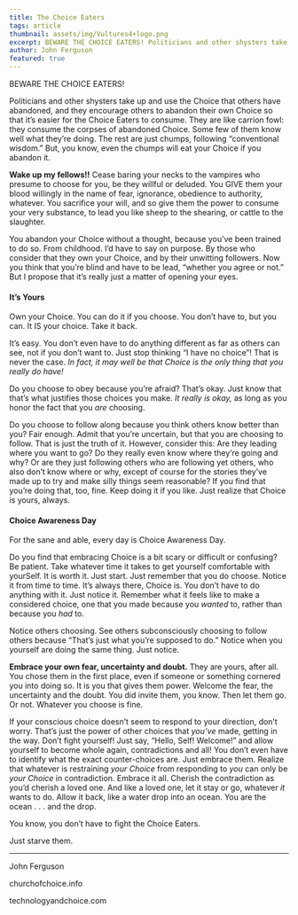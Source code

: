 ```yaml
---
title: The Choice Eaters
tags: article
thumbnail: assets/img/Vultures4+logo.png
excerpt: BEWARE THE CHOICE EATERS! Politicians and other shysters take up and use the Choice that others have abandoned, and they encourage others to abandon their own Choice so that it’s easier for the Choice Eaters to consume.
author: John Ferguson
featured: true
---
```


BEWARE THE CHOICE EATERS!

Politicians and other shysters take up and use the Choice that others have abandoned, and they encourage others to abandon their own Choice so that it’s easier for the Choice Eaters to consume. They are like carrion fowl: they consume the corpses of abandoned Choice. Some few of them know well what they’re doing. The rest are just chumps, following “conventional wisdom.” But, you know, even the chumps will eat your Choice if you abandon it.

**Wake up my fellows!!** Cease baring your necks to the vampires who presume to choose for you, be they willful or deluded. You GIVE them your blood willingly in the name of fear, ignorance, obedience to authority, whatever. You sacrifice your will, and so give them the power to consume your very substance, to lead you like sheep to the shearing, or cattle to the slaughter.

You abandon your Choice without a thought, because you’ve been trained to do so. From childhood. I’d have to say on purpose. By those who consider that they own your Choice, and by their unwitting followers. Now you think that you’re blind and have to be lead, “whether you agree or not.” But I propose that it’s really just a matter of opening your eyes.

#### It’s Yours

Own your Choice. You can do it if you choose. You don’t have to, but you can. It IS your choice. Take it back.

It’s easy. You don’t even have to do anything different as far as others can see, not if you don’t want to. Just stop thinking “I have no choice”! That is never the case. *In fact, it may well be that Choice is the only thing that you really do have!*

Do you choose to obey because you’re afraid? That’s okay. Just know that that’s what justifies those choices you make. *It really is okay,* as long as you honor the fact that you *are* choosing.

Do you choose to follow along because you think others know better than you? Fair enough. Admit that you’re uncertain, but that you are choosing to follow. That is just the truth of it. However, consider this: Are they leading where you want to go? Do they really even know where they’re going and why? Or are they just following others who are following yet others, who also don’t know where or why, except of course for the stories they’ve made up to try and make silly things seem reasonable? If you find that you’re doing that, too, fine. Keep doing it if you like. Just realize that Choice is yours, always.

#### Choice Awareness Day

For the sane and able, every day is Choice Awareness Day.

Do you find that embracing Choice is a bit scary or difficult or confusing? Be patient. Take whatever time it takes to get yourself comfortable with yourSelf. It is worth it.
Just start. Just remember that you do choose. Notice it from time to time. It’s always there, Choice is. You don’t have to do anything with it. Just notice it. Remember what it feels like to make a considered choice, one that you made because you *wanted* to, rather than because you *had* to.

Notice others choosing. See others subconsciously choosing to follow others because “That’s just what you’re supposed to do.” Notice when you yourself are doing the same thing. Just notice.

**Embrace your own fear, uncertainty and doubt.** They are yours, after all. You chose them in the first place, even if someone or something cornered you into doing so. It is you that gives them power. Welcome the fear, the uncertainty and the doubt. You did invite them, you know. Then let them go. Or not. Whatever you choose is fine.

If your conscious choice doesn’t seem to respond to your direction, don’t worry. That’s just the power of other choices that *you’ve* made, getting in the way. Don’t fight yourself! Just say, “Hello, Self! Welcome!” and allow yourself to become whole again, contradictions and all! You don’t even have to identify what the exact counter-choices are. Just embrace them. Realize that whatever is restraining *your Choice* from responding to *you* can only be *your Choice* in contradiction. Embrace it all. Cherish the contradiction as you’d cherish a loved one. And like a loved one, let it stay or go, whatever *it* wants to do. Allow it back, like a water drop into an ocean. You are the ocean . . . and the drop.

You know, you don’t have to fight the Choice Eaters.

Just starve them.

----------------------
John Ferguson

churchofchoice.info

technologyandchoice.com

